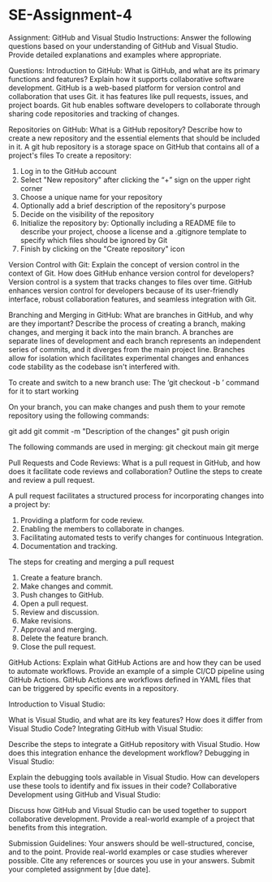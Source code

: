 # SE-Assignment-4
Assignment: GitHub and Visual Studio
Instructions:
Answer the following questions based on your understanding of GitHub and Visual Studio. Provide detailed explanations and examples where appropriate.

Questions:
Introduction to GitHub:
What is GitHub, and what are its primary functions and features? Explain how it supports collaborative software development.
GitHub is a web-based platform for version control and collaboration that uses Git. it has features like pull requests, issues, and project boards.
Git hub enables software developers to collaborate through sharing code repositories and tracking of changes. 

Repositories on GitHub:
What is a GitHub repository? Describe how to create a new repository and the essential elements that should be included in it.
A git hub repository is a storage space on GitHub that contains all of a project's files
To create a repository:
1.	Log in to the GitHub account
2.	Select "New repository"  after clicking  the  “+” sign on the upper right corner
3.	Choose a unique name for your repository
4.	Optionally add a brief description of the repository's purpose
5.	Decide on the visibility of the repository
6.	Initialize the repository by: Optionally including a README file to describe your project, choose a license and a .gitignore template to specify which files should be ignored by Git
7.	Finish by clicking on the "Create repository" icon


Version Control with Git:
Explain the concept of version control in the context of Git. How does GitHub enhance version control for developers?
Version control is a system that tracks changes to files over time. GitHub enhances version control for developers because of its user-friendly interface, robust collaboration features, and seamless integration with Git.

Branching and Merging in GitHub:
What are branches in GitHub, and why are they important? Describe the process of creating a branch, making changes, and merging it back into the main branch.
A branches are separate lines of development and each branch represents an independent series of commits, and it diverges from the main project line. Branches allow for isolation which facilitates experimental changes and enhances code stability as the codebase isn't interfered with.

To create and switch to a new branch use:
The ‘git checkout -b <branch-name>’ command for it to start working
 

On your branch, you can make changes and push them to your remote repository using the following commands:

git add <file>
git commit -m "Description of the changes"
git push origin <branch-name>
 
The following commands are used in merging:
git checkout main
git merge <branch-name>


Pull Requests and Code Reviews:
What is a pull request in GitHub, and how does it facilitate code reviews and collaboration? Outline the steps to create and review a pull request.

A pull request facilitates a structured process for incorporating changes into a project by:
1.	Providing a platform for code review.
2.	Enabling the members to collaborate in changes.
3.	Facilitating automated tests to verify changes for continuous Integration.
4.	Documentation and tracking.

The steps for creating and merging a pull request
1.	Create a feature branch.
2.	Make changes and commit.
3.	Push changes to GitHub.
4.	Open a pull request.
5.	Review and discussion.
6.	Make revisions.
7.	Approval and merging.
8.	Delete the feature branch.
9.	Close the pull request.


GitHub Actions:
Explain what GitHub Actions are and how they can be used to automate workflows. Provide an example of a simple CI/CD pipeline using GitHub Actions.
GitHub Actions are workflows defined in YAML files that can be triggered by specific events in a repository.

Introduction to Visual Studio:

What is Visual Studio, and what are its key features? How does it differ from Visual Studio Code?
Integrating GitHub with Visual Studio:

Describe the steps to integrate a GitHub repository with Visual Studio. How does this integration enhance the development workflow?
Debugging in Visual Studio:

Explain the debugging tools available in Visual Studio. How can developers use these tools to identify and fix issues in their code?
Collaborative Development using GitHub and Visual Studio:

Discuss how GitHub and Visual Studio can be used together to support collaborative development. Provide a real-world example of a project that benefits from this integration.


Submission Guidelines:
Your answers should be well-structured, concise, and to the point.
Provide real-world examples or case studies wherever possible.
Cite any references or sources you use in your answers.
Submit your completed assignment by [due date].
